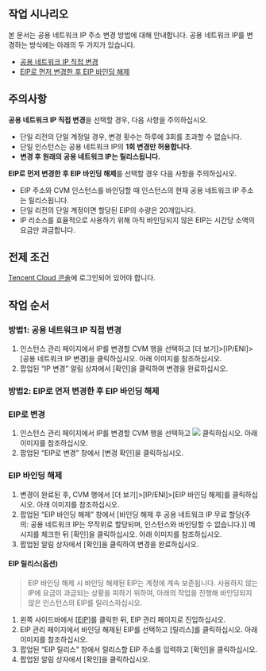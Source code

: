 ## 작업 시나리오

본 문서는 공용 네트워크 IP 주소 변경 방법에 대해 안내합니다. 공용 네트워크 IP를 변경하는 방식에는 아래의 두 가지가 있습니다.
- [공용 네트워크 IP 직접 변경](#ReplacementPublicIP)
- [EIP로 먼저 변경한 후 EIP 바인딩 해제](#ReplacementEIP)

## 주의사항
**공용 네트워크 IP 직접 변경**을 선택할 경우, 다음 사항을 주의하십시오.
- 단일 리전의 단일 계정일 경우, 변경 횟수는 하루에 3회를 초과할 수 없습니다.
- 단일 인스턴스는 공용 네트워크 IP의 **1회 변경만 허용합니다.**
- **변경 후 원래의 공용 네트워크 IP는 릴리스됩니다.**

**EIP로 먼저 변경한 후 EIP 바인딩 해제**를 선택할 경우 다음 사항을 주의하십시오.
- EIP 주소와 CVM 인스턴스를 바인딩할 때 인스턴스의 현재 공용 네트워크 IP 주소는 릴리스됩니다.
- 단일 리전의 단일 계정이면 할당된 EIP의 수량은 20개입니다.
- IP 리소스를 효율적으로 사용하기 위해 아직 바인딩되지 않은 EIP는 시간당 소액의 요금만 과금합니다.

## 전제 조건

[Tencent Cloud 콘솔](https://console.cloud.tencent.com/cvm/index)에 로그인되어 있어야 합니다.

## 작업 순서

<span id="ReplacementPublicIP"></span>
### 방법1: 공용 네트워크 IP 직접 변경

1. 인스턴스 관리 페이지에서 IP를 변경할 CVM 행을 선택하고 [더 보기]>[IP/ENI]>[공용 네트워크 IP 변경]을 클릭하십시오. 아래 이미지를 참조하십시오.
2. 팝업된 “IP 변경” 알림 상자에서 [확인]을 클릭하여 변경을 완료하십시오.

<span id="ReplacementEIP"></span>
### 방법2: EIP로 먼저 변경한 후 EIP 바인딩 해제

### EIP로 변경
1. 인스턴스 관리 페이지에서 IP를 변경할 CVM 행을 선택하고 <img src="https://main.qcloudimg.com/raw/25e8c0e37b73c12da900301f03e57dbc.png" style="margin: 0;"></img> 클릭하십시오. 아래 이미지를 참조하십시오.
2. 팝업된 “EIP로 변경” 창에서 [변경 확인]을 클릭하십시오.

### EIP 바인딩 해제
1. 변경이 완료된 후, CVM 행에서 [더 보기]>[IP/ENI]>[EIP 바인딩 해제]를 클릭하십시오. 아래 이미지를 참조하십시오.
2. 팝업된 “EIP 바인딩 해제” 창에서 [바인딩 해제 후 공용 네트워크 IP 무료 할당(주의: 공용 네트워크 IP는 무작위로 할당되며, 인스턴스와 바인딩할 수 없습니다.)] 메시지를 체크한 뒤 [확인]을 클릭하십시오. 아래 이미지를 참조하십시오.
3. 팝업된 알림 상자에서 [확인]을 클릭하여 변경을 완료하십시오.

#### EIP 릴리스(옵션)
> EIP 바인딩 해제 시 바인딩 해제된 EIP는 계정에 계속 보존됩니다. 사용하지 않는 IP에 요금이 과금되는 상황을 피하기 위하여, 아래의 작업을 진행해 바인딩되지 않은 인스턴스의 EIP를 릴리스하십시오.
>
1. 왼쪽 사이드바에서 [[EIP](https://console.cloud.tencent.com/cvm/eip)]를 클릭한 뒤, EIP 관리 페이지로 진입하십시오.
2. EIP 관리 페이지에서 바인딩 해제된 EIP를 선택하고 [릴리스]를 클릭하십시오. 아래 이미지를 참조하십시오.
3. 팝업된 “EIP 릴리스” 창에서 릴리스할 EIP 주소를 입력하고 [확인]을 클릭하십시오.
4. 팝업된 알림 상자에서 [확인]을 클릭하십시오.

